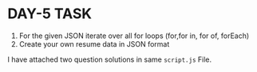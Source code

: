 # DAY-5 TASK 
1. For the given JSON iterate over all for loops (for,for in, for of, forEach)
2. Create your own resume data in JSON format

I have attached two question solutions in same `script.js` File.

